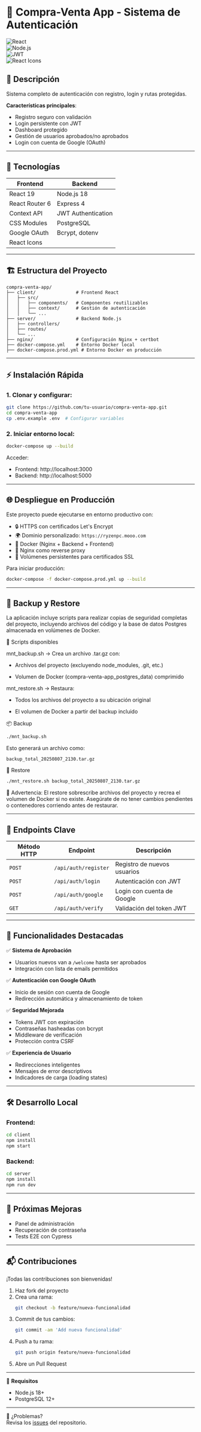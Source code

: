 # 🛒 Compra-Venta App - Sistema de Autenticación  
![React](https://img.shields.io/badge/React-18+-61DAFB?logo=react)  
![Node.js](https://img.shields.io/badge/Node.js-16+-339933?logo=node.js)  
![JWT](https://img.shields.io/badge/JWT-Authentication-000000?logo=json-web-tokens)  
![React Icons](https://img.shields.io/badge/React_Icons-5.5.0-F7DF1E?logo=react&logoColor=white)

## 📌 Descripción  
Sistema completo de autenticación con registro, login y rutas protegidas.  

**Características principales**:
- Registro seguro con validación  
- Login persistente con JWT  
- Dashboard protegido  
- Gestión de usuarios aprobados/no aprobados  
- Login con cuenta de Google (OAuth)  

---

## 🚀 Tecnologías  

| Frontend               | Backend              |
|------------------------|----------------------|
| React 19               | Node.js 18           |
| React Router 6         | Express 4            |
| Context API            | JWT Authentication   |
| CSS Modules            | PostgreSQL           |
| Google OAuth           | Bcrypt, dotenv       |
| React Icons            |                      |

---

## 🏗️ Estructura del Proyecto  
```
compra-venta-app/
├── client/               # Frontend React
│   ├── src/
│   │   ├── components/   # Componentes reutilizables
│   │   ├── context/      # Gestión de autenticación
│   │   └── ...
├── server/               # Backend Node.js
│   ├── controllers/
│   ├── routes/
│   └── ...
├── nginx/                # Configuración Nginx + certbot
├── docker-compose.yml    # Entorno Docker local
├── docker-compose.prod.yml # Entorno Docker en producción
```

---

## ⚡ Instalación Rápida

### 1. Clonar y configurar:
```bash
git clone https://github.com/tu-usuario/compra-venta-app.git
cd compra-venta-app
cp .env.example .env  # Configurar variables
```

### 2. Iniciar entorno local:
```bash
docker-compose up --build
```

Acceder:

- Frontend: http://localhost:3000  
- Backend: http://localhost:5000  

---

## 🌐 Despliegue en Producción

Este proyecto puede ejecutarse en entorno productivo con:

- 🔒 HTTPS con certificados Let's Encrypt  
- 🌍 Dominio personalizado: `https://ryzenpc.mooo.com`  
- 🐳 Docker (Nginx + Backend + Frontend)  
- 🔁 Nginx como reverse proxy  
- 📁 Volúmenes persistentes para certificados SSL  

Para iniciar producción:  
```bash
docker-compose -f docker-compose.prod.yml up --build
```

---

## 🧰 Backup y Restore
La aplicación incluye scripts para realizar copias de seguridad completas del proyecto, incluyendo archivos del código y la base de datos Postgres almacenada en volúmenes de Docker.

🔄 Scripts disponibles

mnt_backup.sh → Crea un archivo .tar.gz con:

- Archivos del proyecto (excluyendo node_modules, .git, etc.)

- Volumen de Docker (compra-venta-app_postgres_data) comprimido

mnt_restore.sh → Restaura:

- Todos los archivos del proyecto a su ubicación original

- El volumen de Docker a partir del backup incluido


📦 Backup
```bash
./mnt_backup.sh
````
Esto generará un archivo como:

```text
backup_total_20250807_2130.tar.gz
```

🔁 Restore
```bash
./mnt_restore.sh backup_total_20250807_2130.tar.gz
```
🛑 Advertencia: El restore sobrescribe archivos del proyecto y recrea el volumen de Docker si no existe. Asegúrate de no tener cambios pendientes o contenedores corriendo antes de restaurar.

---


## 🔐 Endpoints Clave

| Método HTTP | Endpoint               | Descripción                           |
|-------------|------------------------|---------------------------------------|
| `POST`      | `/api/auth/register`   | Registro de nuevos usuarios           |
| `POST`      | `/api/auth/login`      | Autenticación con JWT                 |
| `POST`      | `/api/auth/google`     | Login con cuenta de Google            |
| `GET`       | `/api/auth/verify`     | Validación del token JWT              |

---

## 🌟 Funcionalidades Destacadas

✅ **Sistema de Aprobación**  
- Usuarios nuevos van a `/welcome` hasta ser aprobados  
- Integración con lista de emails permitidos  

✅ **Autenticación con Google OAuth**  
- Inicio de sesión con cuenta de Google  
- Redirección automática y almacenamiento de token  

✅ **Seguridad Mejorada**  
- Tokens JWT con expiración  
- Contraseñas hasheadas con bcrypt  
- Middleware de verificación  
- Protección contra CSRF  

✅ **Experiencia de Usuario**  
- Redirecciones inteligentes  
- Mensajes de error descriptivos  
- Indicadores de carga (loading states)  

---

## 🛠️ Desarrollo Local  

### Frontend:
```bash
cd client
npm install
npm start
```

### Backend:
```bash
cd server
npm install
npm run dev
```

---

## 📝 Próximas Mejoras

- Panel de administración  
- Recuperación de contraseña  
- Tests E2E con Cypress  

---

## 📬 Contribuciones

¡Todas las contribuciones son bienvenidas!  

1. Haz fork del proyecto  
2. Crea una rama:  
   ```bash
   git checkout -b feature/nueva-funcionalidad
   ```  
3. Commit de tus cambios:  
   ```bash
   git commit -am 'Add nueva funcionalidad'
   ```  
4. Push a tu rama:  
   ```bash
   git push origin feature/nueva-funcionalidad
   ```  
5. Abre un Pull Request  

---

📌 **Requisitos**  
- Node.js 18+  
- PostgreSQL 12+  

---

🔧 ¿Problemas?  
Revisa los [issues](https://github.com/bbvedf/compra-venta-app/issues) del repositorio.
